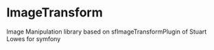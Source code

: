 ImageTransform
==============

Image Manipulation library based on sfImageTransformPlugin of Stuart Lowes for symfony
